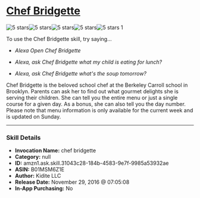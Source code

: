 # [Chef Bridgette](http://alexa.amazon.com/#skills/amzn1.ask.skill.31043c28-184b-4583-9e7f-9985a53932ae)
![5 stars](../../images/ic_star_black_18dp_1x.png)![5 stars](../../images/ic_star_black_18dp_1x.png)![5 stars](../../images/ic_star_black_18dp_1x.png)![5 stars](../../images/ic_star_black_18dp_1x.png)![5 stars](../../images/ic_star_black_18dp_1x.png) 1

To use the Chef Bridgette skill, try saying...

* *Alexa Open Chef Bridgette*

* *Alexa, ask Chef Bridgette what my child is eating for lunch?*

* *Alexa, ask Chef Bridgette what's the soup tomorrow?*

Chef Bridgette is the beloved school chef at the Berkeley Carroll school in Brooklyn. Parents can ask her to find out what gourmet delights she is serving their children.  She can tell you the entire menu or just a single course for a given day. As a bonus, she can also tell you the day number. Please note that menu information is only available for the current week and is updated on Sunday.

***

### Skill Details

* **Invocation Name:** chef bridgette
* **Category:** null
* **ID:** amzn1.ask.skill.31043c28-184b-4583-9e7f-9985a53932ae
* **ASIN:** B01MSM6Z1E
* **Author:** Kidite LLC 
* **Release Date:** November 29, 2016 @ 07:05:08
* **In-App Purchasing:** No
